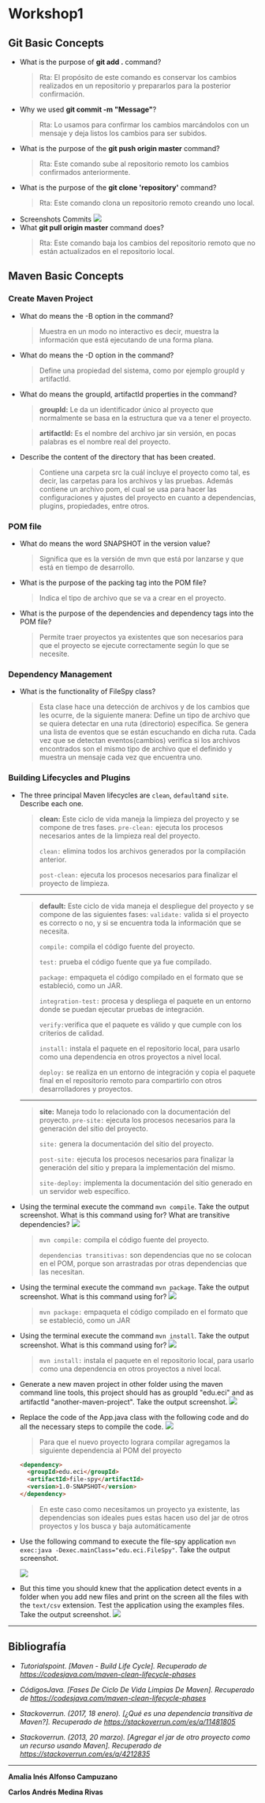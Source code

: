 # Workshop1
## Git Basic Concepts
* What is the purpose of  **git add .** command?
    >Rta: El propósito de este comando es conservar los cambios realizados en un repositorio y prepararlos para la posterior confirmación.
* Why we used **git commit -m "Message"**?
    >Rta: Lo usamos para confirmar los cambios marcándolos con un mensaje y deja listos los cambios para ser subidos.
* What is the purpose of the **git push origin master** command?
    >Rta: Este comando sube al repositorio remoto los cambios confirmados anteriormente.
* What is the purpose of the **git clone 'repository'** command?
    >Rta: Este comando clona un repositorio remoto creando uno local.
* Screenshots Commits
	![](https://github.com/acai-bjca/workshop1/blob/master/Screenshot.PNG)
* What **git pull origin master** command does?
    >Rta: Este comando baja los cambios del repositorio remoto que no están actualizados en el repositorio local.
## Maven Basic Concepts
### Create Maven Project
* What do means the -B option in the command?
	>Muestra en un modo no interactivo es decir, muestra la información que está ejecutando de una forma plana.
* What do means the -D option in the command?
	>Define una propiedad del sistema, como por ejemplo groupId y artifactId.
* What do means the groupId, artifactId properties in the command?
	>**groupId:** Le da un identificador único al proyecto que normalmente se basa en la estructura que va a tener el proyecto.
	
    >**artifactId:** Es el nombre del archivo jar sin versión, en pocas palabras es el nombre real del proyecto.
* Describe the content of the directory that has been created.
	>Contiene una carpeta src la cuál incluye el proyecto como tal, es decir, las carpetas para los archivos y las pruebas. Además contiene un archivo pom, el cual se usa para hacer las configuraciones y ajustes del proyecto en cuanto a dependencias, plugins, propiedades, entre otros.
### POM file
* What do means the word SNAPSHOT in the version value?
	>Significa que es la versión de mvn que está por lanzarse y que está en tiempo de desarrollo.
* What is the purpose of the packing tag into the POM file?
	>Indica el tipo de archivo que se va a crear en el proyecto.
* What is the purpose of the dependencies and dependency tags into the POM file?
	>Permite traer proyectos ya existentes que son necesarios para que el proyecto se ejecute correctamente según lo que se necesite.
### Dependency Management
* What is the functionality of FileSpy class?
	>Esta clase hace una detección de archivos y de los cambios que les ocurre, de la siguiente manera: Define un tipo de archivo que se quiera detectar en una ruta (directorio) específica. Se genera una lista de eventos que se están escuchando en dicha ruta. Cada vez que se detectan eventos(cambios) verifica si los archivos encontrados son el mismo tipo de archivo que el definido y muestra un mensaje cada vez que encuentra uno.
### Building Lifecycles and Plugins
* The three principal Maven lifecycles are `clean`, `default`and `site`. Describe each one.
    >**clean:**  Este ciclo de vida maneja la limpieza del proyecto y se compone de tres fases. 
    >`pre-clean:` ejecuta los procesos necesarios antes de la limpieza real del proyecto.
    >
    >`clean:` elimina todos los archivos generados por la compilación anterior.
    >
    >`post-clean:` ejecuta los procesos necesarios para finalizar el proyecto de limpieza.
    ***
    > **default:**  Este ciclo de vida maneja el despliegue del proyecto y se compone de las siguientes fases:
	>`validate:` valida si el proyecto es correcto o no, y si se encuentra toda la información que se necesita. 
	>
	>`compile:` compila el código fuente del proyecto.
	>
	>`test:` prueba el código fuente que ya fue compilado.
	>
	>`package:` empaqueta el código compilado en el formato que se estableció, como un JAR.
	>
	>`integration-test:` procesa y despliega el paquete en un entorno donde se puedan ejecutar pruebas de integración.
	>
	>`verify:`verifica que el paquete es válido y que cumple con los criterios de calidad.
	>
	>`install:` instala el paquete en el repositorio local, para usarlo como una dependencia en otros proyectos a nivel local.
	>
	>`deploy:` se realiza en un entorno de integración y copia el paquete final en el repositorio remoto para compartirlo con otros desarrolladores y proyectos.
	***
	> **site:**    Maneja todo lo relacionado con la documentación del proyecto.
	>`pre-site:` ejecuta los procesos necesarios para la generación del sitio del proyecto.
	>
	>`site:` genera la documentación del sitio del proyecto.
	>
	>`post-site:` ejecuta los procesos necesarios para finalizar la generación del sitio y prepara la implementación del mismo.
	>
	>`site-deploy:` implementa la documentación del sitio generado en un servidor web específico.

* Using the terminal execute the command `mvn compile`. Take the output screenshot. What is this command using for? What are transitive dependencies?
    ![](https://github.com/acai-bjca/workshop1/blob/master/1-compile.PNG)
    >`mvn compile:` compila el código fuente del proyecto.
    >
    >`dependencias transitivas:` son dependencias que no se colocan en el POM, porque son arrastradas por otras dependencias que las necesitan.
* Using the terminal execute the command `mvn package`. Take the output screenshot. What is this command using for?
	![](https://github.com/acai-bjca/workshop1/blob/master/2-package.PNG)
	>`mvn package:` empaqueta el código compilado en el formato que se estableció, como un JAR
* Using the terminal execute the command `mvn install`. Take the output screenshot. What is this command using for?
	![](https://github.com/acai-bjca/workshop1/blob/master/3-install.PNG)
    >`mvn install:` instala el paquete en el repositorio local, para usarlo como una dependencia en otros proyectos a nivel local.
* Generate a new maven project in other folder using the maven command line tools, this project should has as groupId "edu.eci" and as artifactId "another-maven-project". Take the output screenshot.
    ![](https://github.com/acai-bjca/workshop1/blob/master/generandoNuevoProyecto.PNG)
* Replace the code of the App.java class with the following code and do all the necessary steps to compile the code.
	![](https://github.com/acai-bjca/workshop1/blob/master/1.2-compile.PNG)
	>Para que el nuevo proyecto lograra compilar agregamos la siguiente dependencia al POM del proyecto
	>
	```html
	<dependency> 
	  <groupId>edu.eci</groupId> 
	  <artifactId>file-spy</artifactId> 
	  <version>1.0-SNAPSHOT</version> 
	</dependency>
	```
	>
	>En este caso como necesitamos un proyecto ya existente, las dependencias son ideales pues estas hacen uso del jar de otros proyectos y los busca y baja automáticamente
* Use the following command to execute the file-spy application `mvn exec:java -Dexec.mainClass="edu.eci.FileSpy"`. Take the output screenshot.
	
	![](https://github.com/acai-bjca/workshop1/blob/master/ejecutando_FileSpy.PNG)  
* But this time you should knew that the application detect events in a folder when you add new files and print on the screen all the files with the `text/csv` extension. Test the application using the examples files. Take the output screenshot.
	![](https://github.com/acai-bjca/workshop1/blob/master/Probando_FileSpy.PNG)
***
## Bibliografía
* *Tutorialspoint. [Maven - Build Life Cycle]. Recuperado de https://codesjava.com/maven-clean-lifecycle-phases*

* *CódigosJava. [Fases De Ciclo De Vida Limpias De Maven]. Recuperado de https://codesjava.com/maven-clean-lifecycle-phases*
* *Stackoverrun. (2017, 18 enero). [¿Qué es una dependencia transitiva de Maven?]. Recuperado de https://stackoverrun.com/es/q/11481805*

* *Stackoverrun. (2013, 20 marzo). [Agregar el jar de otro proyecto como un recurso usando Maven]. Recuperado de https://stackoverrun.com/es/q/4212835*

***
**Amalia Inés Alfonso Campuzano**

**Carlos Andrés Medina Rivas**
